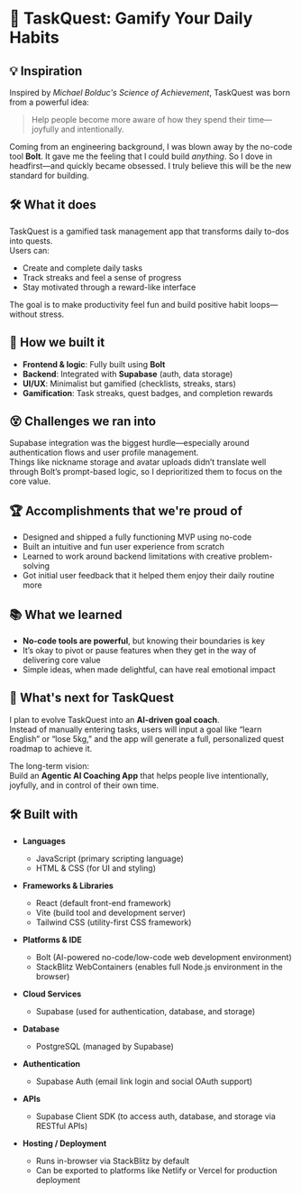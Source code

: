# 🧩 TaskQuest: Gamify Your Daily Habits

## 💡 Inspiration

Inspired by *Michael Bolduc's* _Science of Achievement_, TaskQuest was born from a powerful idea:  
> Help people become more aware of how they spend their time—joyfully and intentionally.

Coming from an engineering background, I was blown away by the no-code tool **Bolt**. It gave me the feeling that I could build *anything*. So I dove in headfirst—and quickly became obsessed. I truly believe this will be the new standard for building.

## 🛠️ What it does

TaskQuest is a gamified task management app that transforms daily to-dos into quests.  
Users can:
- Create and complete daily tasks
- Track streaks and feel a sense of progress
- Stay motivated through a reward-like interface

The goal is to make productivity feel fun and build positive habit loops—without stress.

## 🧱 How we built it

- **Frontend & logic**: Fully built using **Bolt**
- **Backend**: Integrated with **Supabase** (auth, data storage)
- **UI/UX**: Minimalist but gamified (checklists, streaks, stars)
- **Gamification**: Task streaks, quest badges, and completion rewards

## 😵 Challenges we ran into

Supabase integration was the biggest hurdle—especially around authentication flows and user profile management.  
Things like nickname storage and avatar uploads didn’t translate well through Bolt’s prompt-based logic, so I deprioritized them to focus on the core value.

## 🏆 Accomplishments that we're proud of

- Designed and shipped a fully functioning MVP using no-code
- Built an intuitive and fun user experience from scratch
- Learned to work around backend limitations with creative problem-solving
- Got initial user feedback that it helped them enjoy their daily routine more

## 📚 What we learned

- **No-code tools are powerful**, but knowing their boundaries is key  
- It’s okay to pivot or pause features when they get in the way of delivering core value  
- Simple ideas, when made delightful, can have real emotional impact

## 🔮 What's next for TaskQuest

I plan to evolve TaskQuest into an **AI-driven goal coach**.  
Instead of manually entering tasks, users will input a goal like “learn English” or “lose 5kg,” and the app will generate a full, personalized quest roadmap to achieve it.

The long-term vision:  
Build an **Agentic AI Coaching App** that helps people live intentionally, joyfully, and in control of their own time.

## 🛠️ Built with

- **Languages**  
  - JavaScript (primary scripting language)  
  - HTML & CSS (for UI and styling)

- **Frameworks & Libraries**  
  - React (default front-end framework)  
  - Vite (build tool and development server)  
  - Tailwind CSS (utility-first CSS framework)

- **Platforms & IDE**  
  - Bolt (AI-powered no-code/low-code web development environment)  
  - StackBlitz WebContainers (enables full Node.js environment in the browser)

- **Cloud Services**  
  - Supabase (used for authentication, database, and storage)

- **Database**  
  - PostgreSQL (managed by Supabase)

- **Authentication**  
  - Supabase Auth (email link login and social OAuth support)

- **APIs**  
  - Supabase Client SDK (to access auth, database, and storage via RESTful APIs)

- **Hosting / Deployment**  
  - Runs in-browser via StackBlitz by default  
  - Can be exported to platforms like Netlify or Vercel for production deployment